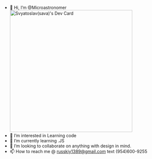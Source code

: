 - 👋 Hi, I’m @Microastronomer 
<a href="https://app.daily.dev/russkiy1389"><img src="https://api.daily.dev/devcards/27870a5372b94e53913129a8ac857d42.png?r=l2o" width="400" alt="Svyatoslav(sava)'s Dev Card"/></a>
- 👀 I’m interested in Learning code
- 🌱 I’m currently learning .JS
- 💞️ I’m looking to collaborate on anything with design in mind.
- 📫 How to reach me @ russkiy1389@gmail.com text (954)600-9255





<!---
Microastronomer/Microastronomer is a ✨ special ✨ repository because its `README.md` (this file) appears on your GitHub profile.
You can click the Preview link to take a look at your changes.
--->
